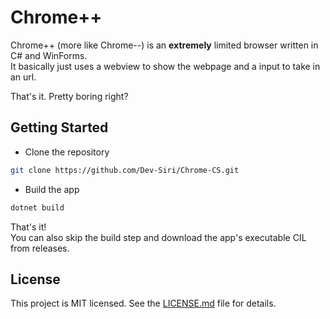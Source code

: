 # Chrome++

Chrome++ (more like Chrome--) is an **extremely** limited browser written in C# and WinForms. <br />
It basically just uses a webview to show the webpage and a input to take in an url.

That's it. Pretty boring right?

## Getting Started

- Clone the repository
```sh
git clone https://github.com/Dev-Siri/Chrome-CS.git
```

- Build the app
```sh
dotnet build
```

That's it! <br />
You can also skip the build step and download the app's executable CIL from releases.

## License

This project is MIT licensed. See the [LICENSE.md](LICENSE.md) file for details.